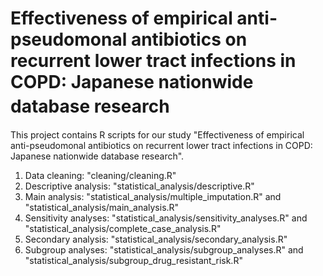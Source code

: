 # Effectiveness of empirical anti-pseudomonal antibiotics on recurrent lower tract infections in COPD: Japanese nationwide database research　　
This project contains R scripts for our study "Effectiveness of empirical anti-pseudomonal antibiotics on recurrent lower tract infections in COPD: Japanese nationwide database research".  

1. Data cleaning: "cleaning/cleaning.R"
2. Descriptive analysis: "statistical_analysis/descriptive.R"
3. Main analysis: "statistical_analysis/multiple_imputation.R" and "statistical_analysis/main_analysis.R"
5. Sensitivity analyses: "statistical_analysis/sensitivity_analyses.R" and "statistical_analysis/complete_case_analysis.R"
6. Secondary analysis: "statistical_analysis/secondary_analysis.R"
7. Subgroup analyses: "statistical_analysis/subgroup_analyses.R" and "statistical_analysis/subgroup_drug_resistant_risk.R"
